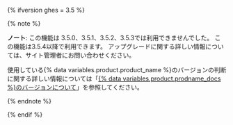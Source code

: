 {% ifversion ghes = 3.5 %}

{% note %}

**ノート**: この機能は 3.5.0、3.5.1、3.5.2、3.5.3では利用できませんでした。 この機能は3.5.4以降で利用できます。 アップグレードに関する詳しい情報については、サイト管理者にお問い合わせください。

使用している{% data variables.product.product_name %}のバージョンの判断に関する詳しい情報については「[{% data variables.product.prodname_docs %}のバージョンについて](/get-started/learning-about-github/about-versions-of-github-docs#github-enterprise-server)」を参照してください。

{% endnote %}

{% endif %}
